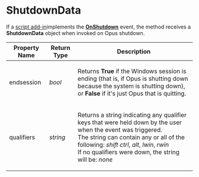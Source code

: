# ShutdownData

If a [script add-in](/Manual/scripting/script_add-ins/README.md)implements the **[OnShutdown](../scripting_events/onshutdown.md)** event, the method receives a **ShutdownData** object when invoked on Opus shutdown.

<table>
<thead><tr><th>
Property Name</th><th>
Return Type</th><th>
Description
</th></tr></thead><tbody><tr><td>
endsession</td><td>

*bool*</td><td>

Returns **True** if the Windows session is ending (that is, if Opus is shutting down because the system is shutting down), or **False** if it's just Opus that is quitting.
</td></tr><tr><td>
qualifiers</td><td>

*string*</td><td>

Returns a string indicating any qualifier keys that were held down by the user when the event was triggered.  
The string can contain any or all of the following: *shift* *ctrl*, *alt*, *lwin*, *rwin*  
If no qualifiers were down, the string will be: *none*
</td></tr></tbody>
</table>

